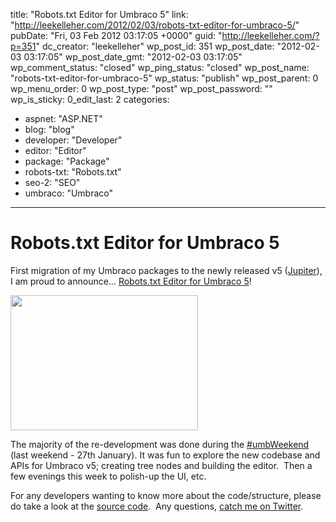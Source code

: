 title: "Robots.txt Editor for Umbraco 5"
link: "http://leekelleher.com/2012/02/03/robots-txt-editor-for-umbraco-5/"
pubDate: "Fri, 03 Feb 2012 03:17:05 +0000"
guid: "http://leekelleher.com/?p=351"
dc_creator: "leekelleher"
wp_post_id: 351
wp_post_date: "2012-02-03 03:17:05"
wp_post_date_gmt: "2012-02-03 03:17:05"
wp_comment_status: "closed"
wp_ping_status: "closed"
wp_post_name: "robots-txt-editor-for-umbraco-5"
wp_status: "publish"
wp_post_parent: 0
wp_menu_order: 0
wp_post_type: "post"
wp_post_password: ""
wp_is_sticky: 0_edit_last: 2
categories:
  - aspnet: "ASP.NET"
  - blog: "blog"
  - developer: "Developer"
  - editor: "Editor"
  - package: "Package"
  - robots-txt: "Robots.txt"
  - seo-2: "SEO"
  - umbraco: "Umbraco"

---

# Robots.txt Editor for Umbraco 5

First migration of my Umbraco packages to the newly released v5 (<a href="http://umbraco.codeplex.com/releases/view/81440">Jupiter</a>), I am proud to announce... <a href="http://our.umbraco.org/projects/developer-tools/robotstxt-editor">Robots.txt Editor for Umbraco 5</a>!

<a href="http://leekelleher.com/wordpress/wp-content/uploads/2012/02/RobotsTxt-Umbraco-5.png"><img class="aligncenter size-medium wp-image-352" title="RobotsTxt-Umbraco-5" src="http://leekelleher.com/wordpress/wp-content/uploads/2012/02/RobotsTxt-Umbraco-5-300x216.png" alt="" width="300" height="216" /></a>

The majority of the re-development was done during the <a href="http://our.umbraco.org/forum/core/general/28098-Umbraco-Weekend-(January-27th)">#umbWeekend</a> (last weekend - 27th January). It was fun to explore the new codebase and APIs for Umbraco v5; creating tree nodes and building the editor.  Then a few evenings this week to polish-up the UI, etc.

For any developers wanting to know more about the code/structure, please do take a look at the <a href="https://bitbucket.org/vertino/robotstxt-editor-for-umbraco">source code</a>.  Any questions, <a href="https://twitter.com/#!/leekelleher">catch me on Twitter</a>.